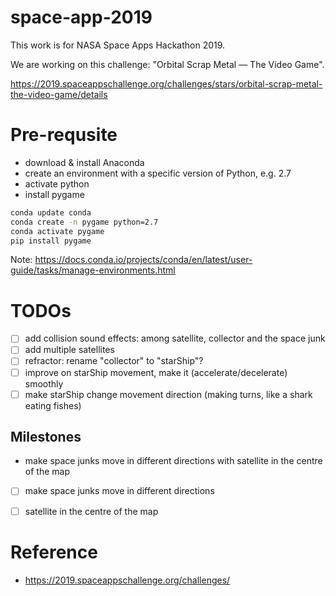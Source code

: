 # space-app-2019

This work is for NASA Space Apps Hackathon 2019. 

We are working on this challenge: "Orbital Scrap Metal — The Video Game".

https://2019.spaceappschallenge.org/challenges/stars/orbital-scrap-metal-the-video-game/details

# Pre-requsite
* download & install Anaconda
* create an environment with a specific version of Python, e.g. 2.7
* activate python
* install pygame
```bash
conda update conda
conda create -n pygame python=2.7
conda activate pygame
pip install pygame
```

Note: https://docs.conda.io/projects/conda/en/latest/user-guide/tasks/manage-environments.html

# TODOs
- [ ] add collision sound effects: among satellite, collector and the space junk
- [ ] add multiple satellites
- [ ] refractor: rename "collector" to "starShip"?
- [ ] improve on starShip movement, make it (accelerate/decelerate) smoothly
- [ ] make starShip change movement direction (making turns, like a shark eating fishes)

## Milestones
* make space junks move in different directions with satellite in the centre of the map
- [ ] make space junks move in different directions
- [ ] satellite in the centre of the map


# Reference
* https://2019.spaceappschallenge.org/challenges/
